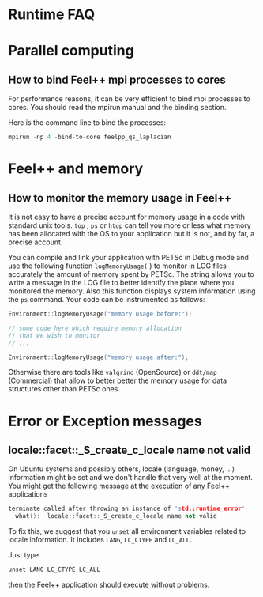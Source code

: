 Runtime FAQ
===========
<!-- toc -->


# Parallel computing

## How to bind Feel++ mpi processes to cores

For performance reasons, it can be very efficient to bind mpi processes to cores.
You should read the mpirun manual and the binding section.

Here is the command line to bind the processes:
```cpp
mpirun -np 4 -bind-to-core feelpp_qs_laplacian
```

#  Feel++ and memory

## How to monitor the memory usage in Feel++

It is not easy to have a precise account for memory usage in a code with
standard unix tools. `top` , `ps`  or `htop`  can tell you more or less what memory has
been allocated with the OS to your application but it is not, and by far, a
precise account.

You can compile and link your application with PETSc in Debug mode and use the
following function `logMemoryUsage(` <string>) to monitor in LOG files
accurately the amount of memory spent by PETSc. The string allows you to write a
message in the LOG file to better identify the place where you monitored the
memory. Also this function displays system information using the `ps`  command.
Your code can be instrumented as follows:
```cpp
Environment::logMemoryUsage("memory usage before:");

// some code here which require memory allocation
// that we wish to monitor
// ...

Environment::logMemoryUsage("memory usage after:");
```

Otherwise there are tools like `valgrind`  (OpenSource) or `ddt/map`
(Commercial) that allow to better better the memory usage for data structures
other than PETSc ones.


# Error or Exception messages

## locale::facet::_S_create_c_locale name not valid

 On Ubuntu systems and possibly others, locale (language, money, ...) information
might be set and we don't handle that very well at the moment. You might get the
following message at the execution of any Feel++ applications
```cpp
terminate called after throwing an instance of 'std::runtime_error'
  what():  locale::facet::_S_create_c_locale name not valid
```

To fix this, we suggest that you `unset` all environment variables related to
locale information. It includes `LANG`,  `LC_CTYPE` and `LC_ALL`.

Just type

```cpp
unset LANG LC_CTYPE LC_ALL
```

then the Feel++ application should execute without problems.
